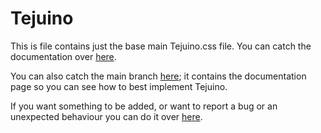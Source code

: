 # Tejuino

This is file contains just the base main Tejuino.css file. You can catch the documentation over [here](https://fsolm.github.io/Tejuino/).

You can also catch the main branch [here](https://github.com/FSolM/Tejuino); it contains the documentation page so you can see how to best implement Tejuino.

If you want something to be added, or want to report a bug or an unexpected behaviour you can do it over [here](https://github.com/FSolM/Tejuino/issues).
